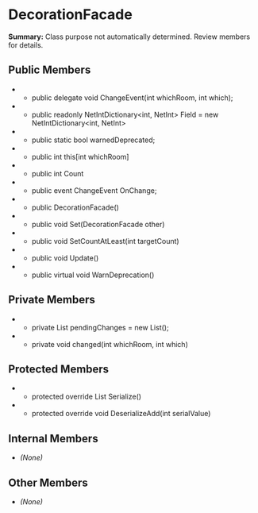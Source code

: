 # DecorationFacade

**Summary:** Class purpose not automatically determined. Review members for details.

## Public Members
- - public delegate void ChangeEvent(int whichRoom, int which);
- - public readonly NetIntDictionary<int, NetInt> Field = new NetIntDictionary<int, NetInt>
- - public static bool warnedDeprecated;
- - public int this[int whichRoom]
- - public int Count
- - public event ChangeEvent OnChange;
- - public DecorationFacade()
- - public void Set(DecorationFacade other)
- - public void SetCountAtLeast(int targetCount)
- - public void Update()
- - public virtual void WarnDeprecation()

## Private Members
- - private List<Action> pendingChanges = new List<Action>();
- - private void changed(int whichRoom, int which)

## Protected Members
- - protected override List<int> Serialize()
- - protected override void DeserializeAdd(int serialValue)

## Internal Members
- *(None)*

## Other Members
- *(None)*
